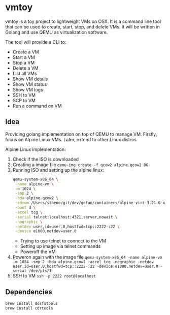 # vmtoy

vmtoy is a toy project to lightweight VMs on OSX. It is a command line tool that can be used to create, start, stop, and delete VMs. It will be written in Golang and use QEMU as virtualization software.


The tool will provide a CLI to:
- Create a VM
- Start a VM
- Stop a VM
- Delete a VM
- List all VMs
- Show VM details
- Show VM status
- Show VM logs
- SSH to VM
- SCP to VM
- Run a command on VM


## Idea

Providing golang implementation on top of QEMU to manage VM. Firstly, focus on Alpine Linux VMs. Later, extend to other Linux distros.

Alpine Linux implementation:

1. Check if the ISO is downloaded
2. Creating a image file `qemu-img create -f qcow2 alpine.qcow2 8G`
3. Running ISO and setting up the alpine linux:
   ```bash
   qemu-system-x86_64 \
    -name alpine-vm \
    -m 1024 \
    -smp 2 \
    -hda alpine.qcow2 \
    -cdrom /Users/stheno/git/dev/gofun/containers/alpine-virt-3.21.0-x86_64.iso \
    -boot d \
    -accel tcg \
    -serial telnet:localhost:4321,server,nowait \
    -nographic \
    -netdev user,id=user.0,hostfwd=tcp::2222-:22 \
    -device e1000,netdev=user.0
   ```
    - Trying to use telnet to connect to the VM
    - Setting up image via telnet commands
    - Poweroff the VM
4. Poweron again with the image file `qemu-system-x86_64 -name alpine-vm -m 1024 -smp 2 -hda alpine.qcow2 -accel tcg -nographic -netdev user,id=user.0,hostfwd=tcp::2222-:22 -device e1000,netdev=user.0 -serial /dev/pts/1`
5. SSH to VM `ssh -p 2222 root@localhost`



## Dependencies

```bash
brew install dosfstools
brew install cdrtools
```